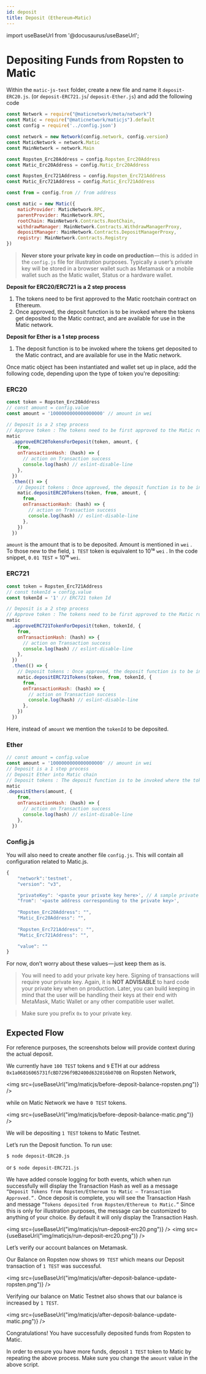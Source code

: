 ```yaml
---
id: deposit
title: Deposit (Ethereum→Matic)
---
```

import useBaseUrl from '@docusaurus/useBaseUrl';

# Depositing Funds from Ropsten to Matic

Within the `matic-js-test` folder, create a new file and name it `deposit-ERC20.js`. (or `deposit-ERC721.js`/ `deposit-Ether.js`) and add the following code

```js
const Network = require("@maticnetwork/meta/network")
const Matic = require("@maticnetwork/maticjs").default
const config = require('../config.json')

const network = new Network(config.network, config.version)
const MaticNetwork = network.Matic 
const MainNetwork = network.Main 

const Ropsten_Erc20Address = config.Ropsten_Erc20Address
const Matic_Erc20Address = config.Matic_Erc20Address

const Ropsten_Erc721Address = config.Ropsten_Erc721Address
const Matic_Erc721Address = config.Matic_Erc721Address

const from = config.from // from address

const matic = new Matic({
    maticProvider: MaticNetwork.RPC,
    parentProvider: MainNetwork.RPC,
    rootChain: MainNetwork.Contracts.RootChain,
    withdrawManager: MainNetwork.Contracts.WithdrawManagerProxy,
    depositManager: MainNetwork.Contracts.DepositManagerProxy,
    registry: MainNetwork.Contracts.Registry
})
```

> **Never store your private key in code on production** — this is added in the `config.js` file for illustration purposes. Typically a user’s private key will be stored in a browser wallet such as Metamask or a mobile wallet such as the Matic wallet, Status or a hardware wallet.

**Deposit for ERC20/ERC721 is a 2 step process**

1. The tokens need to be first approved to the Matic rootchain contract on Ethereum.
2. Once approved, the deposit function is to be invoked where the tokens get deposited to the Matic contract, and are available for use in the Matic network.

**Deposit for Ether is a 1 step process**

1. The deposit function is to be invoked where the tokens get deposited to the Matic contract, and are available for use in the Matic network. 

Once matic object has been instantiated and wallet set up in place, add the following code, depending upon the type of token you're depositing: 

### ERC20
```js
const token = Ropsten_Erc20Address
// const amount = config.value
const amount = '1000000000000000000' // amount in wei

// Deposit is a 2 step process
// Approve token : The tokens need to be first approved to the Matic rootchain contract on Ethereum.
matic
  .approveERC20TokensForDeposit(token, amount, {
    from,
    onTransactionHash: (hash) => {
      // action on Transaction success
      console.log(hash) // eslint-disable-line
    },
  })
  .then(() => {
    // Deposit tokens : Once approved, the deposit function is to be invoked where the tokens get deposited to the Matic contract, and are available for use in the Matic network.
    matic.depositERC20Tokens(token, from, amount, {
      from,
      onTransactionHash: (hash) => {
        // action on Transaction success
        console.log(hash) // eslint-disable-line
      },
    })
  })
```
`amount` is the amount that is to be deposited. Amount is mentioned in `wei` . To those new to the field, `1 TEST` token is equivalent to 10¹⁸ `wei` . In the code snippet, `0.01 TEST` = 10¹⁶ `wei`.

### ERC721
```js
const token = Ropsten_Erc721Address
// const tokenId = config.value
const tokenId = '1' // ERC721 token Id

// Deposit is a 2 step process
// Approve token : The tokens need to be first approved to the Matic rootchain contract on Ethereum.
matic
  .approveERC721TokenForDeposit(token, tokenId, {
    from,
    onTransactionHash: (hash) => {
      // action on Transaction success
      console.log(hash) // eslint-disable-line      
    },
  })
  .then(() => {
    // Deposit tokens : Once approved, the deposit function is to be invoked where the tokens get deposited to the Matic contract, and are available for use in the Matic network.
    matic.depositERC721Tokens(token, from, tokenId, {
      from,
      onTransactionHash: (hash) => {
        // action on Transaction success
        console.log(hash) // eslint-disable-line
      },
    })
  })

```
Here, instead of `amount` we mention the `tokenId` to be deposited.

### Ether

```js
// const amount = config.value
const amount = '1000000000000000000' // amount in wei
// Deposit is a 1 step process
// Deposit Ether into Matic chain
// Deposit tokens : The deposit function is to be invoked where the tokens get deposited to the Matic contract, and are available for use in the Matic network.
matic
.depositEthers(amount, {
    from,
    onTransactionHash: (hash) => {
      // action on Transaction success
      console.log(hash) // eslint-disable-line
    },
  })
```

### Config.js

You will also need to create another file `config.js`. This will contain all configuration related to Matic.js.
```js
{
    "network":'testnet',
    "version": "v3",

    "privateKey": '<paste your private key here>', // A sample private key prefix with `0x`
    "from": '<paste address corresponding to the private key>',
    
    "Ropsten_Erc20Address": "",
    "Matic_Erc20Address": "",
    
    "Ropsten_Erc721Address": "",
    "Matic_Erc721Address": "",

    "value": "" 
}
```
For now, don’t worry about these values — just keep them as is.

> You will need to add your private key here. Signing of transactions will require your private key. Again, it is **NOT ADVISABLE** to hard code your private key when on production. Later, you can build keeping in mind that the user will be handling their keys at their end with MetaMask, Matic Wallet or any other compatible user wallet.

> Make sure you prefix `0x` to your private key.

## Expected Flow

For reference purposes, the screenshots below will provide context during the actual deposit.

We currently have `100 TEST` tokens and `9` ETH at our address `0x1a06816065731fcBD7296f9B2400d632816b070B` on Ropsten Network,

<img src={useBaseUrl("img/maticjs/before-deposit-balance-ropsten.png")} />

while on Matic Network we have `0 TEST` tokens.

<img src={useBaseUrl("img/maticjs/before-deposit-balance-matic.png")} />

We will be depositing `1 TEST` tokens to Matic Testnet.

Let’s run the Deposit function. To run use:

`$ node deposit-ERC20.js`

or `$ node deposit-ERC721.js`

We have added console logging for both events, which when run successfully will display the Transaction Hash as well as a message `“Deposit Tokens from Ropsten/Ethereum to Matic — Transaction Approved.”.` Once deposit is complete, you will see the Transaction Hash and message `”Tokens deposited from Ropsten/Ethereum to Matic.”` Since this is only for illustration purposes, the message can be customized to anything of your choice. By default it will only display the Transaction Hash.

<img src={useBaseUrl("img/maticjs/run-deposit-erc20.png")} />
<img src={useBaseUrl("img/maticjs/run-deposit-erc20.png")} />

Let’s verify our account balances on Metamask.

Our Balance on Ropsten now shows `99 TEST` which means our Deposit transaction of `1 TEST` was successful.

<img src={useBaseUrl("img/maticjs/after-deposit-balance-update-ropsten.png")} />

Verifying our balance on Matic Testnet also shows that our balance is increased by `1 TEST`.

<img src={useBaseUrl("img/maticjs/after-deposit-balance-update-matic.png")} />

Congratulations! You have successfully deposited funds from Ropsten to Matic.

In order to ensure you have more funds, deposit `1 TEST` token to Matic by repeating the above process. Make sure you change the `amount` value in the above script.
